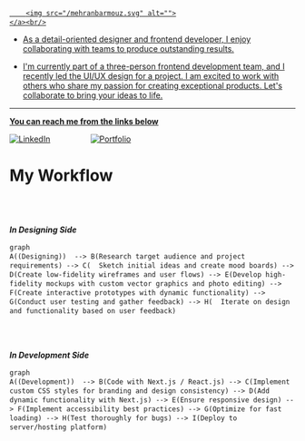   <a  href="https://mehranbarmouz.com" target="_blank">

        <img src="/mehranbarmouz.svg" alt="">
    </a><br/>

- <p> As a detail-oriented designer and frontend developer, I enjoy collaborating with teams to produce outstanding results.<p>

- <p> I'm currently part of a three-person frontend development team, and I recently led the UI/UX design for a project. I am excited to work with others who share my passion for creating exceptional products. Let's collaborate to bring your ideas to life.<p>




-----

**You can reach me from the links below**

 [![LinkedIn](https://img.shields.io/badge/linkedin-%230077B5.svg?style=for-the-badge&logo=linkedin&logoColor=white&logoWidth=20&&logoHeight=20)](https://www.linkedin.com/in/mehran-barmouz/)  &nbsp; &nbsp;&nbsp;&nbsp;&nbsp;&nbsp;&nbsp;&nbsp;&nbsp;&nbsp;&nbsp;&nbsp;&nbsp;&nbsp;&nbsp;    [![Portfolio](https://img.shields.io/badge/Portfolio-%20-blue?style=for-the-badge&logo=file-folder&logoColor=white)](https://mehranbarmouz.com)

# My Workflow



<br/><br/><br/>
***In Designing Side*** 

```mermaid
graph
A((Designing))  --> B(Research target audience and project requirements) --> C(  Sketch initial ideas and create mood boards) --> D(Create low-fidelity wireframes and user flows) --> E(Develop high-fidelity mockups with custom vector graphics and photo editing) --> F(Create interactive prototypes with dynamic functionality) --> G(Conduct user testing and gather feedback) --> H(  Iterate on design and functionality based on user feedback)

``` 

<br/><br/>

***In Development Side***


```mermaid
graph
A((Development))  --> B(Code with Next.js / React.js) --> C(Implement custom CSS styles for branding and design consistency) --> D(Add dynamic functionality with Next.js) --> E(Ensure responsive design) --> F(Implement accessibility best practices) --> G(Optimize for fast loading) --> H(Test thoroughly for bugs) --> I(Deploy to server/hosting platform)

``` 
